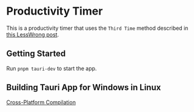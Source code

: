 # Productivity Timer

This is a productivity timer that uses the `Third Time` method described in [this LessWrong post](https://www.lesswrong.com/posts/RWu8eZqbwgB9zaerh/third-time-a-better-way-to-work).

## Getting Started

Run `pnpm tauri-dev` to start the app.

## Building Tauri App for Windows in Linux

[Cross-Platform Compilation](https://tauri.app/v1/guides/building/cross-platform/)
